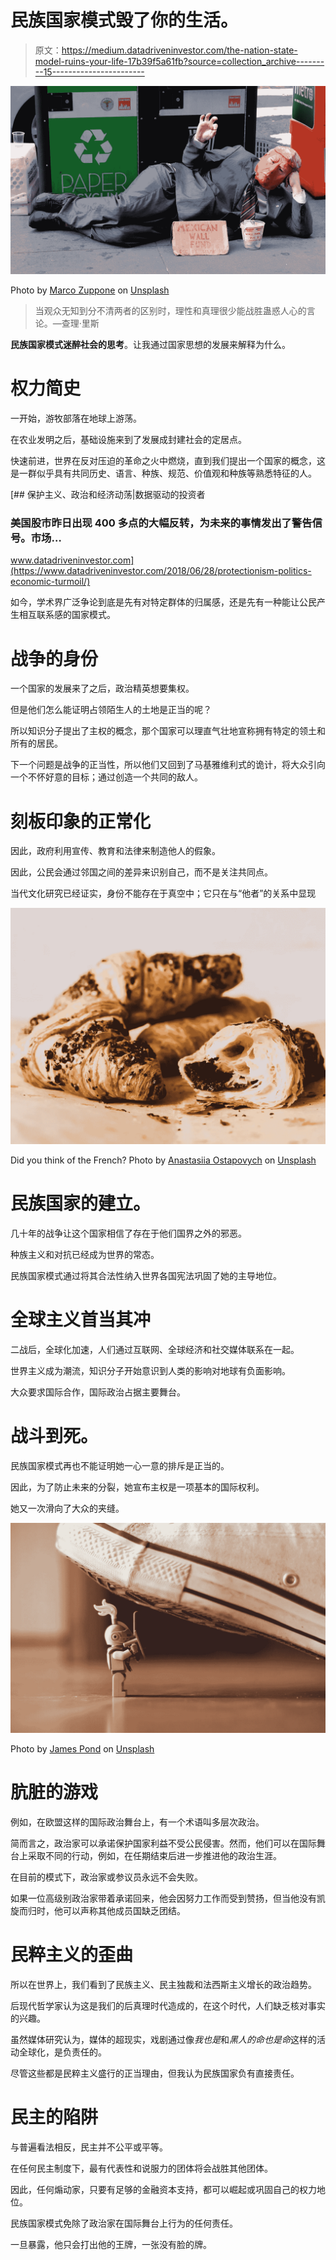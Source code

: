# 民族国家模式毁了你的生活。

> 原文：<https://medium.datadriveninvestor.com/the-nation-state-model-ruins-your-life-17b39f5a61fb?source=collection_archive---------15----------------------->

![](img/e8c2840702567fdd8a49ad8eec98f95f.png)

Photo by [Marco Zuppone](https://unsplash.com/@stocktrader?utm_source=unsplash&utm_medium=referral&utm_content=creditCopyText) on [Unsplash](https://unsplash.com/s/photos/trump?utm_source=unsplash&utm_medium=referral&utm_content=creditCopyText)

> 当观众无知到分不清两者的区别时，理性和真理很少能战胜蛊惑人心的言论。—查理·里斯

**民族国家模式迷醉社会的思考**。让我通过国家思想的发展来解释为什么。

# 权力简史

一开始，游牧部落在地球上游荡。

在农业发明之后，基础设施来到了发展成封建社会的定居点。

快速前进，世界在反对压迫的革命之火中燃烧，直到我们提出一个国家的概念，这是一群似乎具有共同历史、语言、种族、规范、价值观和种族等熟悉特征的人。

[](https://www.datadriveninvestor.com/2018/06/28/protectionism-politics-economic-turmoil/) [## 保护主义、政治和经济动荡|数据驱动的投资者

### 美国股市昨日出现 400 多点的大幅反转，为未来的事情发出了警告信号。市场…

www.datadriveninvestor.com](https://www.datadriveninvestor.com/2018/06/28/protectionism-politics-economic-turmoil/) 

如今，学术界广泛争论到底是先有对特定群体的归属感，还是先有一种能让公民产生相互联系感的国家模式。

# 战争的身份

一个国家的发展来了之后，政治精英想要集权。

但是他们怎么能证明占领陌生人的土地是正当的呢？

所以知识分子提出了主权的概念，那个国家可以理直气壮地宣称拥有特定的领土和所有的居民。

下一个问题是战争的正当性，所以他们又回到了马基雅维利式的诡计，将大众引向一个不怀好意的目标；通过创造一个共同的敌人。

# 刻板印象的正常化

因此，政府利用宣传、教育和法律来制造他人的假象。

因此，公民会通过邻国之间的差异来识别自己，而不是关注共同点。

当代文化研究已经证实，身份不能存在于真空中；它只在与“他者”的关系中显现

![](img/60c52cff9a54875eb64300a0991db792.png)

Did you think of the French? Photo by [Anastasiia Ostapovych](https://unsplash.com/@ostshem?utm_source=unsplash&utm_medium=referral&utm_content=creditCopyText) on [Unsplash](https://unsplash.com/s/photos/croissant?utm_source=unsplash&utm_medium=referral&utm_content=creditCopyText)

# 民族国家的建立。

几十年的战争让这个国家相信了存在于他们国界之外的邪恶。

种族主义和对抗已经成为世界的常态。

民族国家模式通过将其合法性纳入世界各国宪法巩固了她的主导地位。

# 全球主义首当其冲

二战后，全球化加速，人们通过互联网、全球经济和社交媒体联系在一起。

世界主义成为潮流，知识分子开始意识到人类的影响对地球有负面影响。

大众要求国际合作，国际政治占据主要舞台。

# 战斗到死。

民族国家模式再也不能证明她一心一意的排斥是正当的。

因此，为了防止未来的分裂，她宣布主权是一项基本的国际权利。

她又一次滑向了大众的夹缝。

![](img/0625207c4cc67ce9e200f4a8b0437cb5.png)

Photo by [James Pond](https://unsplash.com/@jamesponddotco?utm_source=unsplash&utm_medium=referral&utm_content=creditCopyText) on [Unsplash](https://unsplash.com/s/photos/fight?utm_source=unsplash&utm_medium=referral&utm_content=creditCopyText)

# 肮脏的游戏

例如，在欧盟这样的国际政治舞台上，有一个术语叫多层次政治。

简而言之，政治家可以承诺保护国家利益不受公民侵害。然而，他们可以在国际舞台上采取不同的行动，例如，在任期结束后进一步推进他的政治生涯。

在目前的模式下，政治家或参议员永远不会失败。

如果一位高级别政治家带着承诺回来，他会因努力工作而受到赞扬，但当他没有凯旋而归时，他可以声称其他成员国缺乏团结。

# 民粹主义的歪曲

所以在世界上，我们看到了民族主义、民主独裁和法西斯主义增长的政治趋势。

后现代哲学家认为这是我们的后真理时代造成的，在这个时代，人们缺乏核对事实的兴趣。

虽然媒体研究认为，媒体的超现实，戏剧通过像*我也是*和*黑人的命也是命*这样的活动全球化，是负责任的。

尽管这些都是民粹主义盛行的正当理由，但我认为民族国家负有直接责任。

# 民主的陷阱

与普遍看法相反，民主并不公平或平等。

在任何民主制度下，最有代表性和说服力的团体将会战胜其他团体。

因此，任何煽动家，只要有足够的金融资本支持，都可以崛起或巩固自己的权力地位。

民族国家模式免除了政治家在国际舞台上行为的任何责任。

一旦暴露，他只会打出他的王牌，一张没有脸的牌。